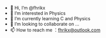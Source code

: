 - 👋 Hi, I’m @fhrikx
- 👀 I’m interested in Physics
- 🌱 I’m currently learning C and Physics
- 💞️ I’m looking to collaborate on ...
- 📫 How to reach me ：fhrikx@outlook.com

<!---
fhrikx/fhrikx is a ✨ special ✨ repository because its `README.md` (this file) appears on your GitHub profile.
You can click the Preview link to take a look at your changes.
--->
